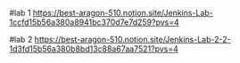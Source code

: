 #lab 1
https://best-aragon-510.notion.site/Jenkins-Lab-1ccfd15b56a380a8941bc370d7e7d259?pvs=4

#lab 2
https://best-aragon-510.notion.site/Jenkins-Lab-2-2-1d3fd15b56a380b8bd13c88a67aa7521?pvs=4

